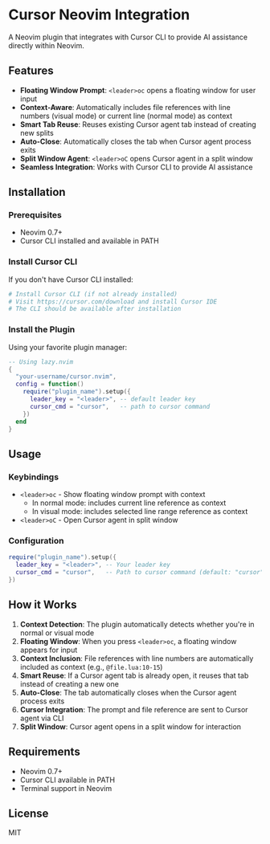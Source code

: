 # Cursor Neovim Integration

A Neovim plugin that integrates with Cursor CLI to provide AI assistance directly within Neovim.

## Features

- **Floating Window Prompt**: `<leader>oc` opens a floating window for user input
- **Context-Aware**: Automatically includes file references with line numbers (visual mode) or current line (normal mode) as context
- **Smart Tab Reuse**: Reuses existing Cursor agent tab instead of creating new splits
- **Auto-Close**: Automatically closes the tab when Cursor agent process exits
- **Split Window Agent**: `<leader>oC` opens Cursor agent in a split window
- **Seamless Integration**: Works with Cursor CLI to provide AI assistance

## Installation

### Prerequisites

- Neovim 0.7+
- Cursor CLI installed and available in PATH

### Install Cursor CLI

If you don't have Cursor CLI installed:

```bash
# Install Cursor CLI (if not already installed)
# Visit https://cursor.com/download and install Cursor IDE
# The CLI should be available after installation
```

### Install the Plugin

Using your favorite plugin manager:

```lua
-- Using lazy.nvim
{
  "your-username/cursor.nvim",
  config = function()
    require("plugin_name").setup({
      leader_key = "<leader>", -- default leader key
      cursor_cmd = "cursor",   -- path to cursor command
    })
  end
}
```

## Usage

### Keybindings

- `<leader>oc` - Show floating window prompt with context
  - In normal mode: includes current line reference as context
  - In visual mode: includes selected line range reference as context
- `<leader>oC` - Open Cursor agent in split window

### Configuration

```lua
require("plugin_name").setup({
  leader_key = "<leader>", -- Your leader key
  cursor_cmd = "cursor",   -- Path to cursor command (default: "cursor")
})
```

## How it Works

1. **Context Detection**: The plugin automatically detects whether you're in normal or visual mode
2. **Floating Window**: When you press `<leader>oc`, a floating window appears for input
3. **Context Inclusion**: File references with line numbers are automatically included as context (e.g., `@file.lua:10-15`)
4. **Smart Reuse**: If a Cursor agent tab is already open, it reuses that tab instead of creating a new one
5. **Auto-Close**: The tab automatically closes when the Cursor agent process exits
6. **Cursor Integration**: The prompt and file reference are sent to Cursor agent via CLI
7. **Split Window**: Cursor agent opens in a split window for interaction

## Requirements

- Neovim 0.7+
- Cursor CLI available in PATH
- Terminal support in Neovim

## License

MIT
